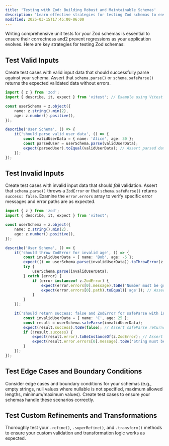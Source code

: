 ```yaml
---
title: 'Testing with Zod: Building Robust and Maintainable Schemas'
description: 'Learn effective strategies for testing Zod schemas to ensure their correctness and prevent regressions as your application evolves.'
modified: 2025-03-15T17:45:00-06:00
---
```


Writing comprehensive unit tests for your Zod schemas is essential to ensure their correctness and2 prevent regressions as your application evolves. Here are key strategies for testing Zod schemas:

## Test Valid Inputs

Create test cases with valid input data that should successfully parse against your schema. Assert that `schema.parse()` or `schema.safeParse()` returns the expected validated data without errors.

```ts
import { z } from 'zod';
import { describe, it, expect } from 'vitest'; // Example using Vitest

const userSchema = z.object({
	name: z.string().min(2),
	age: z.number().positive(),
});

describe('User Schema', () => {
	it('should parse valid user data', () => {
		const validUserData = { name: 'Alice', age: 30 };
		const parsedUser = userSchema.parse(validUserData);
		expect(parsedUser).toEqual(validUserData); // Assert parsed data is as expected
	});
});
```

## Test Invalid Inputs

Create test cases with invalid input data that should _fail_ validation. Assert that `schema.parse()` throws a `ZodError` or that `schema.safeParse()` returns `success: false`. Examine the `error.errors` array to verify specific error messages and error paths are as expected.

```ts
import { z } from 'zod';
import { describe, it, expect } from 'vitest';

const userSchema = z.object({
	name: z.string().min(2),
	age: z.number().positive(),
});

describe('User Schema', () => {
	it('should throw ZodError for invalid age', () => {
		const invalidUserData = { name: 'Bob', age: -5 };
		expect(() => userSchema.parse(invalidUserData)).toThrowError(z.ZodError); // Assert ZodError is thrown
		try {
			userSchema.parse(invalidUserData);
		} catch (error) {
			if (error instanceof z.ZodError) {
				expect(error.errors[0].message).toBe('Number must be greater than 0'); // Assert specific error message
				expect(error.errors[0].path).toEqual(['age']); // Assert error path
			}
		}
	});

	it('should return success: false and ZodError for safeParse with invalid name', () => {
		const invalidUserData = { name: 'C', age: 25 };
		const result = userSchema.safeParse(invalidUserData);
		expect(result.success).toBe(false); // Assert safeParse returns failure
		if (!result.success) {
			expect(result.error).toBeInstanceOf(z.ZodError); // Assert error is ZodError
			expect(result.error.errors[0].message).toBe('String must be at least 2 characters'); // Assert error message
		}
	});
});
```

## Test Edge Cases and Boundary Conditions

Consider edge cases and boundary conditions for your schemas (e.g., empty strings, null values where nullable is not specified, maximum allowed lengths, minimum/maximum values). Create test cases to ensure your schemas handle these scenarios correctly.

## Test Custom Refinements and Transformations

Thoroughly test your `.refine()`, `.superRefine()`, and `.transform()` methods to ensure your custom validation and transformation logic works as expected.
